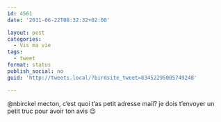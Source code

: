 ```yaml
---
id: 4561
date: '2011-06-22T08:32:32+02:00'

layout: post
categories:
  - Vis ma vie
tags:
  - tweet
format: status
publish_social: no
guid: 'http://tweets.local/?birdsite_tweet=83452295005749248'

---
```


@nbirckel mecton, c’est quoi t’as petit adresse mail? je dois t’envoyer un petit truc pour avoir ton avis 😉